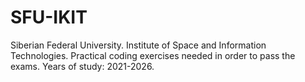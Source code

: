 # SFU-IKIT
Siberian Federal University. Institute of Space and Information Technologies.
Practical coding exercises needed in order to pass the exams.
Years of study: 2021-2026.
